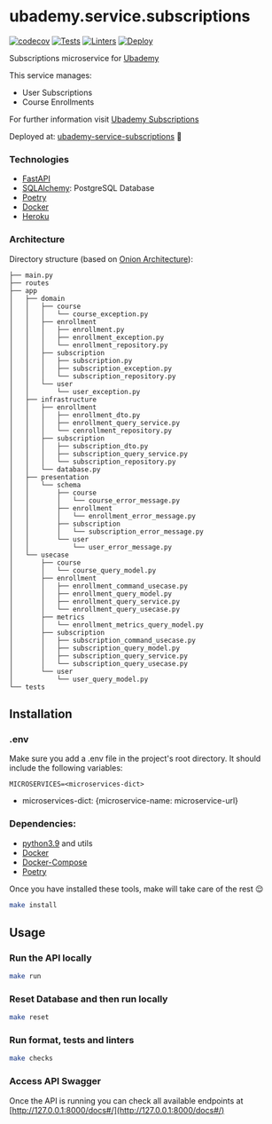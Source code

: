 # ubademy.service.subscriptions
[![codecov](https://codecov.io/gh/Ubademy/ubademy.service.subscriptions/branch/master/graph/badge.svg?token=QW73TC1O31)](https://codecov.io/gh/Ubademy/ubademy.service.subscriptions) [![Tests](https://github.com/Ubademy/ubademy.service.subscriptions/actions/workflows/test.yml/badge.svg)](https://github.com/Ubademy/ubademy.service.subscriptions/actions/workflows/test.yml) [![Linters](https://github.com/Ubademy/ubademy.service.subscriptions/actions/workflows/linters.yml/badge.svg)](https://github.com/Ubademy/ubademy.service.subscriptions/actions/workflows/linters.yml) [![Deploy](https://github.com/Ubademy/ubademy.service.subscriptions/actions/workflows/deploy.yml/badge.svg)](https://github.com/Ubademy/ubademy.service.subscriptions/actions/workflows/deploy.yml)

Subscriptions microservice for [Ubademy](https://ubademy.github.io/)

This service manages:
* User Subscriptions
* Course Enrollments


For further information visit [Ubademy Subscriptions](https://ubademy.github.io/services/subscriptions)

Deployed at: [ubademy-service-subscriptions](https://ubademy-service-subscriptions.herokuapp.com/docs#) :rocket:



### Technologies

* [FastAPI](https://fastapi.tiangolo.com/)
* [SQLAlchemy](https://www.sqlalchemy.org/): PostgreSQL Database
* [Poetry](https://python-poetry.org/)
* [Docker](https://www.docker.com/)
* [Heroku](https://www.heroku.com/)

### Architecture

Directory structure (based on [Onion Architecture](https://jeffreypalermo.com/2008/07/the-onion-architecture-part-1/)):

```tree
├── main.py
├── routes
├── app
│   ├── domain
│   │   ├── course
│   │   │   └── course_exception.py
│   │   ├── enrollment
│   │   │   ├── enrollment.py
│   │   │   ├── enrollment_exception.py
│   │   │   └── enrollment_repository.py
│   │   ├── subscription
│   │   │   ├── subscription.py
│   │   │   ├── subscription_exception.py
│   │   │   └── subscription_repository.py
│   │   └── user
│   │       └── user_exception.py
│   ├── infrastructure
│   │   ├── enrollment
│   │   │   ├── enrollment_dto.py
│   │   │   ├── enrollment_query_service.py
│   │   │   └── cenrollment_repository.py
│   │   ├── subscription
│   │   │   ├── subscription_dto.py
│   │   │   ├── subscription_query_service.py
│   │   │   └── subscription_repository.py
│   │   └── database.py
│   ├── presentation
│   │   └── schema
│   │       ├── course
│   │       │   └── course_error_message.py
│   │       ├── enrollment
│   │       │   └── enrollment_error_message.py
│   │       ├── subscription
│   │       │   └── subscription_error_message.py
│   │       └── user
│   │           └── user_error_message.py
│   └── usecase
│       ├── course
│       │   └── course_query_model.py
│       ├── enrollment
│       │   ├── enrollment_command_usecase.py
│       │   ├── enrollment_query_model.py
│       │   ├── enrollment_query_service.py
│       │   └── enrollment_query_usecase.py
│       ├── metrics
│       │   └── enrollment_metrics_query_model.py
│       ├── subscription
│       │   ├── subscription_command_usecase.py
│       │   ├── subscription_query_model.py
│       │   ├── subscription_query_service.py
│       │   └── subscription_query_usecase.py
│       └── user
│           └── user_query_model.py
└── tests
```

## Installation

### .env
Make sure you add a .env file in the project's root directory.
It should include the following variables:

```
MICROSERVICES=<microservices-dict>
```

* microservices-dict: {microservice-name: microservice-url}

### Dependencies:
* [python3.9](https://www.python.org/downloads/release/python-390/) and utils
* [Docker](https://www.docker.com/)
* [Docker-Compose](https://docs.docker.com/compose/)
* [Poetry](https://python-poetry.org/)

Once you have installed these tools, make will take care of the rest :relieved:

``` bash
make install
```

## Usage

### Run the API locally
``` bash
make run
```

### Reset Database and then run locally
``` bash
make reset
```

### Run format, tests and linters
``` bash
make checks
```

### Access API Swagger
Once the API is running you can check all available endpoints at [http://127.0.0.1:8000/docs#/](http://127.0.0.1:8000/docs#/)
